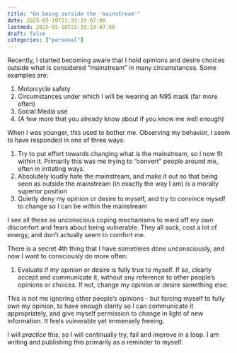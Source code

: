 ```yaml
---
title: "On being outside the 'mainstream'"
date: 2025-05-10T21:33:19-07:00
lastmod: 2025-05-10T21:33:19-07:00
draft: false
categories: ["personal"]
---
```


Recently, I started becoming aware that I hold opinions and desire choices outside what is considered “mainstream” in many circumstances. Some examples are:

1. Motorcycle safety
2. Circumstances under which I will be wearing an N95 mask (far more often)
3. Social Media use
4. (A few more that you already know about if you know me well enough)

When I was younger, this used to bother me. Observing my behavior, I seem to have responded in one of three ways:

1. Try to put effort towards changing what is the mainstream, so I now fit within it. Primarily this was me trying to “convert” people around me, often in irritating ways.
2. Absolutely loudly hate the mainstream, and make it out so that being seen as outside the mainstream (in exactly the way I am) is a morally superior position
3. Quietly deny my opinion or desire to myself, and try to convince myself to change so I can be within the mainstream

I see all these as unconscious coping mechanisms to ward off my own discomfort and fears about being vulnerable. They all suck, cost a lot of energy, and don’t actually seem to comfort me.

There is a secret 4th thing that I have sometimes done unconsciously, and now I want to consciously do more often:

1. Evaluate if my opinion or desire is fully true to myself. If so, clearly accept and communicate it, without any reference to other people’s opinions or choices. If not, change my opinion or desire something else.

This is not me ignoring other people’s opinions - but forcing myself to fully *own* my opinion, to have enough clarity so I can communicate it appropriately, and give myself permission to change in light of new information. It feels vulnerable yet immensely freeing.

I will *practice* this, so I will continually try, fail and improve in a loop. I am writing and publishing this primarily as a reminder to myself.

